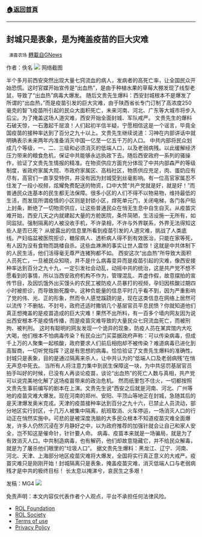 ###  [:house:返回首頁](https://github.com/ourhimalayas/txt)
---


## 封城只是表象，是为掩盖疫苗的巨大灾难
` 澳喜农场` [轉載自GNews](https://gnews.org/zh-hans/1852981/)

作者：佚名
![](https://assets.gnews.org/wp-content/uploads/2022/01/佚名.png)
网络截图

半个多月前西安突然出现大量七窍流血的病人，发病者的高死亡率，让全国民众开始恐慌。这时官媒开始宣传是“出血热”，是由于种植水果的草莓大棚发现了线型老鼠，导致了“出血热”病毒大爆发。
随后文贵先生爆料：西安封城根本不是爆发了所谓的“出血热，”而是疫苗引发的巨大灾难，由于陕西省长专门订制了高浓度250毫克的智飞疫苗所引起的民众大面积死亡，未来河南、河北、广东等大城市将步入后尘。为了掩盖这场人道灾难，西安开始全面封城、军队戒严。
文贵先生的爆料石破天惊，一石激起千层浪！人们起初半信半疑，宁愿相信这是一个谣言，毕竟全国疫苗的接种率达到了百分之九十以上。文贵先生继续说道：习神在内部讲话中就明确表示未来两年内准备消灭中国一亿至一亿五千万的人口。
中共内部将民众划成几个等级，一、二、三级和必须消灭的低端人口，以及老弱病残。以此缓解经济压力带来的粮食危机，保证中共能够永远执政下去。随后西安政府一系列的骚操作，验证了文贵先生情报的精准。在物资供应方面充分体现了中共内部森严的等级制度，省政府家属大院、市政府家属区、高档社区，物质供应充足，肉、蛋奶应有尽有，高官们一直享受特供，并没有因为封城受到丝毫影响。有一位高官家属忍不住发了一段小视频，炫耀免费配送的物资，口中大赞“共产党就是好，就是好！”而普通民众连基本的民生都无法保障。很多小区的人们不得不以物易物，维持最低的生活，而发现所谓疫情的小区则是封锁小区，焊死单元门，关闭电梯，各门各户贴上封条，断绝了一切物资供应，让这些普通民众在悄无生息中自生自灭。从疫苗灾难开始，西安几天之内就建起大量的方舱医院，条件简陋，生活设施一无所有，如同监狱。强制隔离的人被没收手机，不许录相，不许与外界联系，外界无法得知这些人是否已死？
从披露出的信息里所看到疫苗引发的人道灾难，挑战了人类底线。产妇临盆被医院拒诊，糖尿病人、透析病人得不到有效医治，只能在家等死，有人因为没有食物而跳楼自杀。这些血淋淋的事实让世人震惊！这就是中共体制下的人民生活，他们活得毫无尊严连猪狗都不如。
西安这次“出血热”所导致大面积人员死亡，一旦被民众知晓，并不是什么病毒变异而是疫苗引起的灾难，像西安接种率达到百分之九十九，一定引发社会动乱，动摇中共的统治，这是共产党不想不愿看到的事情，所以当西安政府机构不作为，管理混乱、弄虚作假，故意摆拍的宣传节目，及因饥饿外出买馒头的农民工被防疫人员暴打的视频，孕妇因核酸过期四小时被拒诊，而导致胎死腹中。这种负能量的信息平时几乎看不到，因为严重影响了党的伟、光、正的形象，然而令人感觉蹊跷的是，现在这类信息在网络上居然可以流传？不删帖、不封号，政府还适时撒销几个基层官员平息民愤？你就知道他们真正想掩盖的是疫苗造成的巨大灾难！果然不出所料，有一百多个墙内网友因为说出西安根本不是疫情传播，而是疫苗灾难导致的大量民众七窍流血死亡，而被刑拘、被判刑。
这时有聪明的网友发现一个诡异的现象，防疫人员在某宾馆内大吃大喝，他们根本不怕病毒传染？有民众出门买菜据政府声称：可以传染病毒，但成千上万的人聚集一起核酸，政府要求人们前后相抱却不被传染？难道病毒已进化到高智商，一切听党指挥？这是有思想的病毒。恰恰验证了文贵先生爆料的准确性。封城只是表象，目的是通过隔离来杀人，让中共认为的“低端人口及老弱病残“在悄无声息中死去。
当所有人将注意力集中到民生保障这一块，为中共惩罚基层官员拍手叫好的时候，已没有人再谈论疫苗，谈论“出血热”的死亡人数与真相，共产党可以说完美地化解了这场疫苗带来的政治危机。
然而纸里包不住火，一切都按照文贵先生事前编写的剧本在上演。文贵先生说“西安之后就是河南、河北、广州等地的疫苗灾难大爆发。现在河南的郑州、安阳、平顶山等地正在封城，急随其后的是天津爆发奥米克戎。天津的疫苗接种率达到百分之九十六，已禁止人员流动，部分地区实行封区，十几万人被集中隔离，航班取消、火车停运，一场消灭人口的行动正在悄然实施中。可悲的是被深度洗脑的大多民众根本不知道疫苗灾难全面爆发，许多人仍然沉浸在岁月静好之中，以为政府推荐的加强针就会让自己和家人安全，岂不知这是催命针，针针要人命。
病毒、疫苗本来就是一场骗局，就是为了有效消灭人口。中共制造病毒，也有解药，他们却故意隐藏它，并不给民众解毒，就是为了屠杀他们眼里的“垃圾人口”。
据文贵先生爆料：黑龙江、辽宁、河南、河北、天津、上海部分地区疫苗灾难将大爆发，全国将实行真正意义的大戒严。疫苗灾难只是刚刚开始！封城隔离只是表象，掩盖疫苗灾难，消灭低端人口与老弱病残才是中共的极终目标！
长太息以掩涕兮，哀民生之多艰！

发稿：MG4
![](https://assets.gnews.org/wp-content/uploads/2022/01/澳喜图标2-1.jpg)
 

免责声明：本文内容仅代表作者个人观点，平台不承担任何法律风险。

- [ROL Foundation](https://rolfoundation.org/)
- [ROL Society](https://rolsociety.org/)
- [Terms of use](https://gnews.org/terms-of-use-3/)
- [Privacy Policy](https://gnews.org/privacy-policy/)
